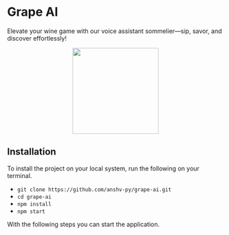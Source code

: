 
# Grape AI

Elevate your wine game with our voice assistant sommelier—sip, savor, and discover effortlessly!


<p align="center">
  <img src="https://i.ibb.co/wwsXXds/Grape-AI-logo.png" width="200">
</p>


## Installation
To install the project on your local system, run the following on your terminal.
 - `git clone https://github.com/anshv-py/grape-ai.git`
 - `cd grape-ai`
 - `npm install`
 - `npm start`

With the following steps you can start the application.
